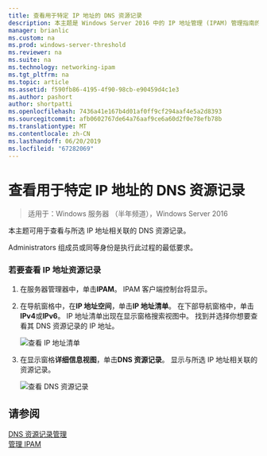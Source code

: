 ```yaml
---
title: 查看用于特定 IP 地址的 DNS 资源记录
description: 本主题是 Windows Server 2016 中的 IP 地址管理 (IPAM) 管理指南的一部分。
manager: brianlic
ms.custom: na
ms.prod: windows-server-threshold
ms.reviewer: na
ms.suite: na
ms.technology: networking-ipam
ms.tgt_pltfrm: na
ms.topic: article
ms.assetid: f590fb86-4195-4f90-98cb-e90459d4c1e3
ms.author: pashort
author: shortpatti
ms.openlocfilehash: 7436a41e167b4d01af0ff9cf294aaf4e5a2d8393
ms.sourcegitcommit: afb0602767de64a76aaf9ce6a60d2f0e78efb78b
ms.translationtype: MT
ms.contentlocale: zh-CN
ms.lasthandoff: 06/20/2019
ms.locfileid: "67282069"
---
```

# <a name="view-dns-resource-records-for-a-specific-ip-address"></a>查看用于特定 IP 地址的 DNS 资源记录

>适用于：Windows 服务器 （半年频道），Windows Server 2016

本主题可用于查看与所选 IP 地址相关联的 DNS 资源记录。  
  
Administrators  组成员或同等身份是执行此过程的最低要求。  
  
### <a name="to-view-resource-records-for-an-ip-address"></a>若要查看 IP 地址资源记录  
  
1.  在服务器管理器中，单击**IPAM**。 IPAM 客户端控制台将显示。  
  
2.  在导航窗格中，在**IP 地址空间**，单击**IP 地址清单**。 在下部导航窗格中，单击**IPv4**或**IPv6**。 IP 地址清单出现在显示窗格搜索视图中。 找到并选择你想要查看其 DNS 资源记录的 IP 地址。  
  
    ![查看 IP 地址清单](../../media/View-DNS-Resource-Records-for-a-Specific-IP-Address/ipam_IPInventory_01.jpg)  
  
3.  在显示窗格**详细信息视图**，单击**DNS 资源记录**。 显示与所选 IP 地址相关联的资源记录。  
  
    ![查看 DNS 资源记录](../../media/View-DNS-Resource-Records-for-a-Specific-IP-Address/ipam_IPInventory_02.jpg)  
  
## <a name="see-also"></a>请参阅  
[DNS 资源记录管理](DNS-Resource-Record-Management.md)  
[管理 IPAM](Manage-IPAM.md)  
  



